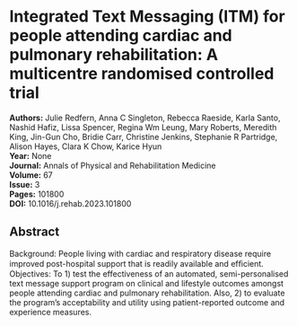 # Integrated Text Messaging (ITM) for people attending cardiac and pulmonary rehabilitation: A multicentre randomised controlled trial

**Authors:** Julie Redfern, Anna C Singleton, Rebecca Raeside, Karla Santo, Nashid Hafiz, Lissa Spencer, Regina Wm Leung, Mary Roberts, Meredith King, Jin-Gun Cho, Bridie Carr, Christine Jenkins, Stephanie R Partridge, Alison Hayes, Clara K Chow, Karice Hyun  
**Year:** None  
**Journal:** Annals of Physical and Rehabilitation Medicine  
**Volume:** 67  
**Issue:** 3  
**Pages:** 101800  
**DOI:** 10.1016/j.rehab.2023.101800  

## Abstract
Background: People living with cardiac and respiratory disease require improved post-hospital support that is readily available and efﬁcient. Objectives: To 1) test the effectiveness of an automated, semi-personalised text message support program on clinical and lifestyle outcomes amongst people attending cardiac and pulmonary rehabilitation. Also, 2) to evaluate the program’s acceptability and utility using patient-reported outcome and experience measures.

